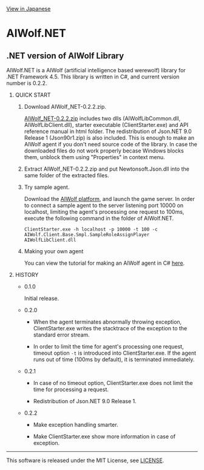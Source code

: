 [View in Japanese](http://aiwolfsharp.github.io/AIWolf_NET)
# AIWolf.NET
## .NET version of AIWolf Library

AIWolf.NET is a AIWolf (artificial intelligence based werewolf) library for .NET Framework 4.5.
This library is written in C#, and current version number is 0.2.2.

1. QUICK START

    1. Download AIWolf_NET-0.2.2.zip.

        [AIWolf_NET-0.2.2.zip](https://github.com/AIWolfSharp/AIWolf_NET/releases/download/v0.2.2/AIWolf_NET-0.2.2.zip)
        includes two dlls (AIWolfLibCommon.dll, AIWolfLibClient.dll),
        starter executable (ClientStarter.exe)
        and API reference manual in html folder.
        The redistribution of Json.NET 9.0 Release 1 (Json90r1.zip) is also included.
        This is enough to make an AIWolf agent
        if you don't need source code of the library.
        In case the downloaded files do not work properly becase Windows blocks them,
        unblock them using "Properties" in context menu.

    1. Extract AIWolf_NET-0.2.2.zip
    and put Newtonsoft.Json.dll into the same folder of the extracted files. 

    1. Try sample agent.

        Download the [AIWolf platform](http://aiwolf.org/server/),
        and launch the game server.
        In order to connect a sample agent to the server listening port 10000 on localhost,
        limiting the agent's processing one request to 100ms,
        execute the following command in the folder of AIWolf.NET.

        `ClientStarter.exe -h localhost -p 10000 -t 100 -c AIWolf.Client.Base.Smpl.SampleRoleAssignPlayer AIWolfLibClient.dll`

    1. Making your own agent

        You can view the tutorial for making an AIWolf agent in C#
        [here](http://www.slideshare.net/takots/how-to-make-an-artificial-intelligence-based-werewolf-agent-in-c-using-visual-studio). 

1. HISTORY

    * 0.1.0

        Initial release.

    * 0.2.0

        - When the agent terminates abnormally throwing exception,
        ClientStarter.exe writes the stacktrace of the exception to the standard error stream.

        - In order to limit the time for agent's processing one request,
        timeout option `-t` is introduced into ClientStarter.exe.
        If the agent runs out of time (100ms by default), it is terminated immediately.

    * 0.2.1

        - In case of no timeout option, ClientStarter.exe does not limit the time for processing a request.

        - Redistribution of Json.NET 9.0 Release 1.

    * 0.2.2

        - Make exception handling smarter.

        - Make ClientStarter.exe show more information in case of exception.

---
This software is released under the MIT License, see [LICENSE](https://github.com/AIWolfSharp/AIWolf_NET/blob/master/LICENSE).
